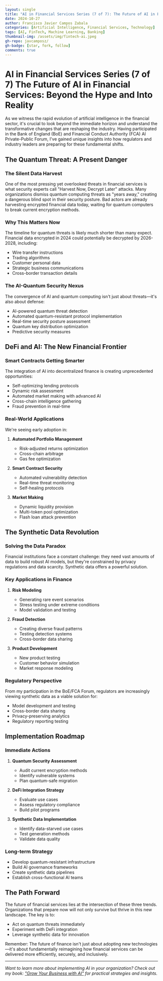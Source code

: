 ```yaml
---
layout: single
title: "AI in Financial Services Series (7 of 7): The Future of AI in Financial Services: Beyond the Hype and Into Reality"
date: 2024-10-27
author: Francisco Javier Campos Zabala
categories: [Artificial Intelligence, Financial Services, Technology]
tags: [AI, FinTech, Machine Learning, Banking]
thumbnail-img: /assets/img/fintech-ai.jpeg
gh-repo: javcamposz/
gh-badge: [star, fork, follow]
comments: true
---
```


# AI in Financial Services Series (7 of 7) The Future of AI in Financial Services: Beyond the Hype and Into Reality

As we witness the rapid evolution of artificial intelligence in the financial sector, it's crucial to look beyond the immediate horizon and understand the transformative changes that are reshaping the industry. Having participated in the Bank of England (BoE) and Financial Conduct Authority (FCA) AI Private-Public Forum, I've gained unique insights into how regulators and industry leaders are preparing for these fundamental shifts.

## The Quantum Threat: A Present Danger

### The Silent Data Harvest
One of the most pressing yet overlooked threats in financial services is what security experts call "Harvest Now, Decrypt Later" attacks. Many organizations dismiss quantum computing threats as "years away," creating a dangerous blind spot in their security posture. Bad actors are already harvesting encrypted financial data today, waiting for quantum computers to break current encryption methods.

### Why This Matters Now
The timeline for quantum threats is likely much shorter than many expect. Financial data encrypted in 2024 could potentially be decrypted by 2026-2028, including:
- Wire transfer instructions
- Trading algorithms
- Customer personal data
- Strategic business communications
- Cross-border transaction details

### The AI-Quantum Security Nexus
The convergence of AI and quantum computing isn't just about threats—it's also about defense:
- AI-powered quantum threat detection
- Automated quantum-resistant protocol implementation
- Real-time security posture assessment
- Quantum key distribution optimization
- Predictive security measures

## DeFi and AI: The New Financial Frontier

### Smart Contracts Getting Smarter
The integration of AI into decentralized finance is creating unprecedented opportunities:
- Self-optimizing lending protocols
- Dynamic risk assessment
- Automated market making with advanced AI
- Cross-chain intelligence gathering
- Fraud prevention in real-time

### Real-World Applications
We're seeing early adoption in:
1. **Automated Portfolio Management**
   - Risk-adjusted returns optimization
   - Cross-chain arbitrage
   - Gas fee optimization

2. **Smart Contract Security**
   - Automated vulnerability detection
   - Real-time threat monitoring
   - Self-healing protocols

3. **Market Making**
   - Dynamic liquidity provision
   - Multi-token pool optimization
   - Flash loan attack prevention

## The Synthetic Data Revolution

### Solving the Data Paradox
Financial institutions face a constant challenge: they need vast amounts of data to build robust AI models, but they're constrained by privacy regulations and data scarcity. Synthetic data offers a powerful solution.

### Key Applications in Finance
1. **Risk Modeling**
   - Generating rare event scenarios
   - Stress testing under extreme conditions
   - Model validation and testing

2. **Fraud Detection**
   - Creating diverse fraud patterns
   - Testing detection systems
   - Cross-border data sharing

3. **Product Development**
   - New product testing
   - Customer behavior simulation
   - Market response modeling

### Regulatory Perspective
From my participation in the BoE/FCA Forum, regulators are increasingly viewing synthetic data as a viable solution for:
- Model development and testing
- Cross-border data sharing
- Privacy-preserving analytics
- Regulatory reporting testing

## Implementation Roadmap

### Immediate Actions
1. **Quantum Security Assessment**
   - Audit current encryption methods
   - Identify vulnerable systems
   - Plan quantum-safe migration

2. **DeFi Integration Strategy**
   - Evaluate use cases
   - Assess regulatory compliance
   - Build pilot programs

3. **Synthetic Data Implementation**
   - Identify data-starved use cases
   - Test generation methods
   - Validate data quality

### Long-term Strategy
- Develop quantum-resistant infrastructure
- Build AI governance frameworks
- Create synthetic data pipelines
- Establish cross-functional AI teams

## The Path Forward

The future of financial services lies at the intersection of these three trends. Organizations that prepare now will not only survive but thrive in this new landscape. The key is to:
- Act on quantum threats immediately
- Experiment with DeFi integration
- Leverage synthetic data for innovation

Remember: The future of finance isn't just about adopting new technologies—it's about fundamentally reimagining how financial services can be delivered more efficiently, securely, and inclusively.

---

*Want to learn more about implementing AI in your organization? Check out my book: ["Grow Your Business with AI"](https://bit.ly/4b31PEG) for practical strategies and insights.*